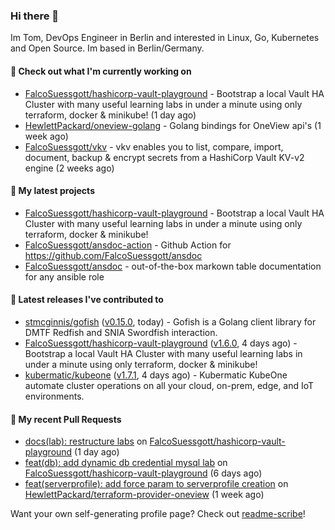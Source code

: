 ### Hi there 👋

Im Tom, DevOps Engineer in Berlin and interested in Linux, Go, Kubernetes and Open Source.
Im based in Berlin/Germany.

#### 👷 Check out what I'm currently working on

- [FalcoSuessgott/hashicorp-vault-playground](https://github.com/FalcoSuessgott/hashicorp-vault-playground) - Bootstrap a local Vault HA Cluster with many useful learning labs in under a minute using only terraform, docker &amp; minikube! (1 day ago)
- [HewlettPackard/oneview-golang](https://github.com/HewlettPackard/oneview-golang) - Golang bindings for OneView api&#39;s (1 week ago)
- [FalcoSuessgott/vkv](https://github.com/FalcoSuessgott/vkv) - vkv enables you to list, compare, import, document, backup &amp; encrypt secrets from a HashiCorp Vault KV-v2 engine (2 weeks ago)

#### 🌱 My latest projects

- [FalcoSuessgott/hashicorp-vault-playground](https://github.com/FalcoSuessgott/hashicorp-vault-playground) - Bootstrap a local Vault HA Cluster with many useful learning labs in under a minute using only terraform, docker &amp; minikube!
- [FalcoSuessgott/ansdoc-action](https://github.com/FalcoSuessgott/ansdoc-action) - Github Action for https://github.com/FalcoSuessgott/ansdoc
- [FalcoSuessgott/ansdoc](https://github.com/FalcoSuessgott/ansdoc) - out-of-the-box markown table documentation for any ansible role

#### 🔭 Latest releases I've contributed to

- [stmcginnis/gofish](https://github.com/stmcginnis/gofish) ([v0.15.0](https://github.com/stmcginnis/gofish/releases/tag/v0.15.0), today) - Gofish is a Golang client library for DMTF Redfish and SNIA Swordfish interaction.
- [FalcoSuessgott/hashicorp-vault-playground](https://github.com/FalcoSuessgott/hashicorp-vault-playground) ([v1.6.0](https://github.com/FalcoSuessgott/hashicorp-vault-playground/releases/tag/v1.6.0), 4 days ago) - Bootstrap a local Vault HA Cluster with many useful learning labs in under a minute using only terraform, docker &amp; minikube!
- [kubermatic/kubeone](https://github.com/kubermatic/kubeone) ([v1.7.1](https://github.com/kubermatic/kubeone/releases/tag/v1.7.1), 4 days ago) - Kubermatic KubeOne automate cluster operations on all your cloud, on-prem, edge, and IoT environments.  

#### 🔨 My recent Pull Requests

- [docs(lab): restructure labs](https://github.com/FalcoSuessgott/hashicorp-vault-playground/pull/20) on [FalcoSuessgott/hashicorp-vault-playground](https://github.com/FalcoSuessgott/hashicorp-vault-playground) (1 day ago)
- [feat(db): add dynamic db credential mysql lab](https://github.com/FalcoSuessgott/hashicorp-vault-playground/pull/18) on [FalcoSuessgott/hashicorp-vault-playground](https://github.com/FalcoSuessgott/hashicorp-vault-playground) (6 days ago)
- [feat(serverprofile): add force param to serverprofile creation](https://github.com/HewlettPackard/terraform-provider-oneview/pull/551) on [HewlettPackard/terraform-provider-oneview](https://github.com/HewlettPackard/terraform-provider-oneview) (1 week ago)

Want your own self-generating profile page? Check out [readme-scribe](https://github.com/muesli/readme-scribe)!